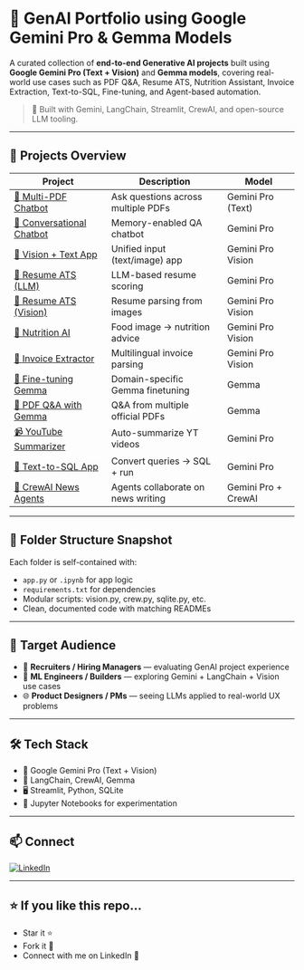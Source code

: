 # 🌟 GenAI Portfolio using Google Gemini Pro & Gemma Models

A curated collection of **end-to-end Generative AI projects** built using **Google Gemini Pro (Text + Vision)** and **Gemma models**, covering real-world use cases such as PDF Q&A, Resume ATS, Nutrition Assistant, Invoice Extraction, Text-to-SQL, Fine-tuning, and Agent-based automation.

> 🚀 Built with Gemini, LangChain, Streamlit, CrewAI, and open-source LLM tooling.

---

## 📌 Projects Overview

| Project | Description | Model |
|--------|-------------|--------|
| [📄 Multi-PDF Chatbot](./Chat%20with%20multiple%20Pdf%20Documents%20using%20Langchain%20and%20Google%20Gemini%20Pro) | Ask questions across multiple PDFs | Gemini Pro (Text) |
| [🤖 Conversational Chatbot](./Conversational%20Q%26A%20Chatbot%20using%20Gemini%20Pro) | Memory-enabled QA chatbot | Gemini Pro |
| [🧠 Vision + Text App](./Building%20End%20to%20End%20LLM%20and%20Large%20image%20model%20%20application%20using%20Gemini%20pro) | Unified input (text/image) app | Gemini Pro Vision |
| [📄 Resume ATS (LLM)](./End%20To%20End%20Resume%20ATS%20Tracking%20LLM%20Project%20With%20Google%20Gemini%20Pro) | LLM-based resume scoring | Gemini Pro |
| [🧾 Resume ATS (Vision)](./End%20To%20End%20Resume%20Application%20Tracking%20System%28ATS%29%20Using%20Google%20Gemini%20Pro%20Vision) | Resume parsing from images | Gemini Pro Vision |
| [🥗 Nutrition AI](./End%20to%20End%20Nutritionist%20Generative%20AI%20Doctor%20Using%20Google%20Gemini%20Pro%20Vision) | Food image → nutrition advice | Gemini Pro Vision |
| [🧾 Invoice Extractor](./End%20to%20End%20Multi%20Language%20Invoice%20Extractor%20Project%20using%20Gemini%20Pro%20LLM%20Model) | Multilingual invoice parsing | Gemini Pro Vision |
| [🧬 Fine-tuning Gemma](./Finetuning%20With%20Custom%20Data%20Using%20Google%20Gemma%20Models) | Domain-specific Gemma finetuning | Gemma |
| [📑 PDF Q&A with Gemma](./End%20To%20End%20Document%20Q%26A%20With%20Google%20Gemma) | Q&A from multiple official PDFs | Gemma |
| [📹 YouTube Summarizer](./End%20To%20End%20Youtube%20Video%20Transcribe%20Summarizer%20LLM%20App%20With%20Google%20Gemini%20Pro) | Auto-summarize YT videos | Gemini Pro |
| [🧠 Text-to-SQL App](./End%20to%20End%20Text%20to%20SQL%20LLM%20App%20along%20with%20Quering%20SQL%20database%20using%20Gemini%20Pro) | Convert queries → SQL + run | Gemini Pro |
| [📰 CrewAI News Agents](./News%20Reporter%20AI%20Agent%20Using%20CrewAI) | Agents collaborate on news writing | Gemini Pro + CrewAI |

---

## 📁 Folder Structure Snapshot

Each folder is self-contained with:

- `app.py` or `.ipynb` for app logic
- `requirements.txt` for dependencies
- Modular scripts: vision.py, crew.py, sqlite.py, etc.
- Clean, documented code with matching READMEs

---

## 🎯 Target Audience

- 💼 **Recruiters / Hiring Managers** — evaluating GenAI project experience
- 🧠 **ML Engineers / Builders** — exploring Gemini + LangChain + Vision use cases
- 🌐 **Product Designers / PMs** — seeing LLMs applied to real-world UX problems

---

## 🛠️ Tech Stack

- 🔮 Google Gemini Pro (Text + Vision)
- 🧱 LangChain, CrewAI, Gemma
- 🖥️ Streamlit, Python, SQLite
- 🧪 Jupyter Notebooks for experimentation

---

## 📫 Connect

[![LinkedIn](https://img.shields.io/badge/LinkedIn-Aparna-blue?style=flat&logo=linkedin)](https://www.linkedin.com/in/aparna-k-628005167/)

---

## ⭐️ If you like this repo...

- Star it ⭐  
- Fork it 🍴  
- Connect with me on LinkedIn 💬  

